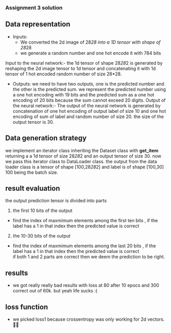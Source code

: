 ### Assignment 3 solution 


## Data representation 
- Inputs:
  - We converted the 2d image of 28*28 into a 1D tensor with shape of 28*28 
  - we generate a random number and one hot encode it with 784 bits 

Input to the neural network:- 
the 1d tensor of shape 28*28*2 is generated by reshaping the 2d image tensor to 1d tensor and concatenating it with 1d tensor of 1 hot 
encoded random number of size 28*28. 
- Outputs:
we need to have two outputs, one is the predicted number and the other is the predicted sum.
we represent the predicted number using a one hot encoding with 19 bits and the predicted sum 
as a one hot encoding of 20 bits because the sum cannot exceed 20 digits. 
Output of the neural network:- 
The output of the neural network is generated by concatenation of one hot encoding of output label of size 10 
and one hot encoding of sum of label and random number of size 20.
the size of the output tensor is 30.

## Data generation strategy 
we implement an iterator class inheriting the Dataset class with __get_item__ returning a 
a 1d tensor of size 28*28*2 and an output tensor of size 30.
now we pass this iterator class to DataLoader class.
the output from the data loader class is a tensor of shape [100,28*28*2] and label is of shape [100,30]
100 being the batch size.

##  result evaluation 
the output prediction tensor is divided into parts 
1. the first 10 bits of the output 
  - find the index of maxmimum elements among the first ten bits  , if the label has a 1 in that index then the predicted value is correct 
2. the 10-30 bits of the output 
  - find the index of maxmimum elements among the last 20 bits  , if the label has a 1 in that index then the predicted value is correct  
if both 1 and 2 parts are correct then we deem the prediction to be right.

## results
- we got really really bad results with loss at 80 after 10 epocs and 300 correct out of 60k. but yeah life sucks :( 

## loss function 
- we picked loss1 because crossentropy was only working for 2d vectors. 🤷‍♂️


